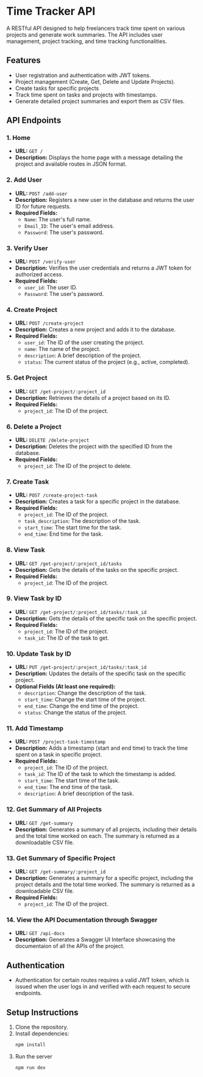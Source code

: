 # Time Tracker API

A RESTful API designed to help freelancers track time spent on various projects and generate work summaries. The API includes user management, project tracking, and time tracking functionalities.

## Features

- User registration and authentication with JWT tokens.
- Project management (Create, Get, Delete and Update Projects).
- Create tasks for specific projects
- Track time spent on tasks and projects with timestamps.
- Generate detailed project summaries and export them as CSV files.

## API Endpoints

### 1. Home
   - **URL:** `GET /`
   - **Description:** Displays the home page with a message detailing the project and available routes in JSON format.

### 2. Add User
   - **URL:** `POST /add-user`
   - **Description:** Registers a new user in the database and returns the user ID for future requests.
   - **Required Fields:**
     - `Name`: The user's full name.
     - `Email_ID`: The user's email address.
     - `Password`: The user's password.

### 3. Verify User
   - **URL:** `POST /verify-user`
   - **Description:** Verifies the user credentials and returns a JWT token for authorized access.
   - **Required Fields:**
     - `user_id`: The user ID.
     - `Password`: The user's password.

### 4. Create Project
   - **URL:** `POST /create-project`
   - **Description:** Creates a new project and adds it to the database.
   - **Required Fields:**
     - `user_id`: The ID of the user creating the project.
     - `name`: The name of the project.
     - `description`: A brief description of the project.
     - `status`: The current status of the project (e.g., active, completed).

### 5. Get Project
   - **URL:** `GET /get-project/:project_id`
   - **Description:** Retrieves the details of a project based on its ID.
   - **Required Fields:** 
     - `project_id`: The ID of the project.

### 6. Delete a Project
   - **URL:** `DELETE /delete-project`
   - **Description:** Deletes the project with the specified ID from the database.
   - **Required Fields:**
     - `project_id`: The ID of the project to delete.
    
### 7. Create Task
   - **URL:** `POST /create-project-task`
   - **Description:** Creates a task for a specific project in the database.
   - **Required Fields:**
      - `project_id`: The ID of the project.
      - `task_description`: The description of the task.
      - `start_time`: The start time for the task.
      - `end_time`: End time for the task.
    
### 8. View Task
   - **URL:** `GET /get-project/:project_id/tasks`
   - **Description:** Gets the details of the tasks on the specific project.
   - **Required Fields:**
      - `project_id`: The ID of the project.
    
### 9. View Task by ID
   - **URL:** `GET /get-project/:project_id/tasks/:task_id`
   - **Description:** Gets the details of the specific task on the specific project.
   - **Required Fields:**
      - `project_id`: The ID of the project.
      - `task_id`: The ID of the task to get.

### 10. Update Task by ID
   - **URL:** `PUT /get-project/:project_id/tasks/:task_id`
   - **Description:** Updates the details of the specific task on the specific project.
   - **Optional Fields (At least one required):**
      - `description`: Change the description of the task.
      - `start_time`: Change the start time of the project.
      - `end_time`: Change the end time of the project.
      - `status`: Change the status of the project.
     
### 11. Add Timestamp
   - **URL:** `POST /project-task-timestamp`
   - **Description:** Adds a timestamp (start and end time) to track the time spent on a task in specific project.
   - **Required Fields:**
     - `project_id`: The ID of the project.
     - `task_id`: The ID of the task to which the timestamp is added.
     - `start_time`: The start time of the task.
     - `end_time`: The end time of the task.
     - `description`: A brief description of the task.

### 12. Get Summary of All Projects
   - **URL:** `GET /get-summary`
   - **Description:** Generates a summary of all projects, including their details and the total time worked on each. The summary is returned as a downloadable CSV file.

### 13. Get Summary of Specific Project
   - **URL:** `GET /get-summary/:project_id`
   - **Description:** Generates a summary for a specific project, including the project details and the total time worked. The summary is returned as a downloadable CSV file.
   - **Required Fields:**
     - `project_id`: The ID of the project.

### 14. View the API Documentation through Swagger
   - **URL:** `GET /api-docs`
   - **Description:** Generates a Swagger UI Interface showcasing the documentaion of all the APIs of the project.

## Authentication

- Authentication for certain routes requires a valid JWT token, which is issued when the user logs in and verified with each request to secure endpoints.

## Setup Instructions

1. Clone the repository.
2. Install dependencies:
   ```bash
   npm install
3. Run the server
   ```bash
   npm run dev
